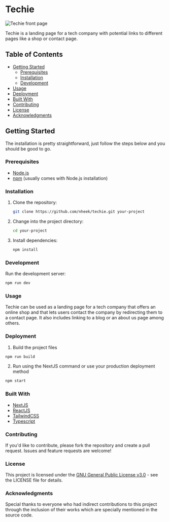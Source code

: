 # Techie

![Techie front page](https://www.nheek.com/featured-projects/static/techie.png)

Techie is a landing page for a tech company with potential links to different pages like a shop or contact page.

## Table of Contents

- [Getting Started](#getting-started)
  - [Prerequisites](#prerequisites)
  - [Installation](#installation)
  - [Development](#development)
- [Usage](#usage)
- [Deployment](#deployment)
- [Built With](#built-with)
- [Contributing](#contributing)
- [License](#license)
- [Acknowledgments](#acknowledgments)

## Getting Started <a name="getting-started"></a>

The installation is pretty straightforward, just follow the steps below and you should be good to go.

### Prerequisites <a name="prerequisites"></a>

- [Node.js](https://nodejs.org/)
- [npm](https://www.npmjs.com/) (usually comes with Node.js installation)

### Installation <a name="installation"></a>

1. Clone the repository:

    ```bash
    git clone https://github.com/nheek/techie.git your-project
    ```

2. Change into the project directory:

    ```bash
    cd your-project
    ```

3. Install dependencies:

    ```bash
    npm install
    ```

### Development <a name="development"></a>

Run the development server:

```bash
npm run dev
```

### Usage <a name="usage"></a>

Techie can be used as a landing page for a tech company that offers an online shop and that lets users contact the company by redirecting them to a contact page. It also includes linking to a blog or an about us page among others.

### Deployment <a name="deployment"></a>

1. Build the project files
   
```bash
npm run build
```

2. Run using the NextJS command or use your production deployment method

```bash
npm start
```

### Built With <a name="built-with"></a>

- [NextJS](https://nextjs.org/)
- [ReactJS](https://react.dev/)
- [TailwindCSS](https://tailwindcss.com/)
- [Typescript](https://www.typescriptlang.org/)

### Contributing <a name="contributing"></a>

If you'd like to contribute, please fork the repository and create a pull request. Issues and feature requests are welcome!

### License <a name="license"></a>

This project is licensed under the [GNU General Public License v3.0](https://www.gnu.org/licenses/gpl-3.0.en.html) - see the LICENSE file for details.

### Acknowledgments <a name="acknowledgments"></a>

Special thanks to everyone who had indirect contributions to this project through the inclusion of their works which are specially mentioned in the source code.
